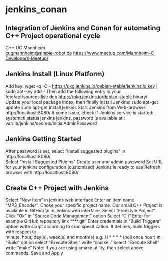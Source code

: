 # jenkins_conan
Integration of Jenkins and Conan for automating C++ Project operational cycle
-----------------------------------------------------------------------------
C++ UG Mannheim     
cugmannheim@simple-robot.de	
https://www.meetup.com/Mannheim-C-Developers-Meetup/

Jenkins Install (Linux Platform)
--------------------------------
Add key:
    wget -q -O - https://pkg.jenkins.io/debian-stable/jenkins.io.key | sudo apt-key add -
Then add the following entry in your /etc/apt/sources.list:
    deb https://pkg.jenkins.io/debian-stable binary/
Update your local package index, then finally install Jenkins:
    sudo apt-get update
    sudo apt-get install jenkins
Start Jenkins from Web-browser:
    http://localhost:8080/
If some issue, check if Jenkins service is started:
    systemctl status jenkins
jenkins, password is available at :
    var/lib/jenkins/secrets/initialAdminPassword

Jenkins Getting Started
-----------------------
After password is set, select “Install suggested plugins” in http://localhost:8080/		
Select “Install Suggested Plugins”
Create user and admin password
Set URL for your jenkins configuration (customised)
Jenkins is ready to use
Refresh browser with http://localhost:8080/		

Create C++ Project with Jenkins
-------------------------------
Select “New Item” in jenkins web interface
Enter an item name “MP3_Encoder”. Chose your specific project name. 
  Our small C++   Project is available in GitHub \n
  in jenkins web interface, Select “Freestyle Project”
  Click “Ok”
  in “Source Code Management” option
      Select “Git”
      Enter for example GitHub repository link “***.git”
      Enter credentials
  in “Build Triggers” option
      write script according to cron specification. It defines, build triggers with respect to     	
      minute, hour, day(s), week(s) and month(s)
      e.g. H * * * * (poll once hour)
  in “Build” option
      select “Execute Shell”
        write “cmake .”
      select “Execute Shell”
	write “make” 
    Note: If you are using cmake utility, then select above commands. 
Save and Apply



